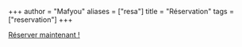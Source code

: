 +++
author = "Mafyou"
aliases = ["resa"]
title = "Réservation"
tags = ["reservation"]
+++

[Réserver maintenant !](https://calendly.com/mafyou/cours)